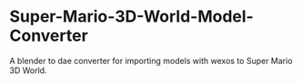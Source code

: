 # Super-Mario-3D-World-Model-Converter
A blender to dae converter for importing models with wexos to Super Mario 3D World.

